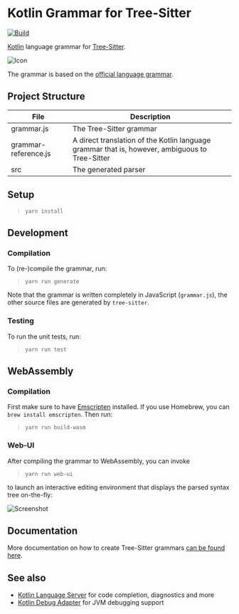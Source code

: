 # Kotlin Grammar for Tree-Sitter

[![Build](https://github.com/rsookram/tree-sitter-kotlin/workflows/Build/badge.svg)](https://github.com/rsookram/tree-sitter-kotlin/actions)

[Kotlin](https://kotlinlang.org) language grammar for [Tree-Sitter](http://tree-sitter.github.io/tree-sitter/).

![Icon](Icon128.png)

The grammar is based on the [official language grammar](https://kotlinlang.org/docs/reference/grammar.html).

## Project Structure

| File | Description |
| ---- | ----------- |
| grammar.js | The Tree-Sitter grammar |
| grammar-reference.js | A direct translation of the Kotlin language grammar that is, however, ambiguous to Tree-Sitter |
| src | The generated parser |

## Setup

>`yarn install`

## Development

### Compilation

To (re-)compile the grammar, run:

>`yarn run generate`

Note that the grammar is written completely in JavaScript (`grammar.js`), the other source files are generated by `tree-sitter`.

### Testing

To run the unit tests, run:

>`yarn run test`

## WebAssembly

### Compilation

First make sure to have [Emscripten](https://emscripten.org/) installed. If you use Homebrew, you can `brew install emscripten`. Then run:

>`yarn run build-wasm`

### Web-UI

After compiling the grammar to WebAssembly, you can invoke

>`yarn run web-ui`

to launch an interactive editing environment that displays the parsed syntax tree on-the-fly:

![Screenshot](web-ui-screenshot.png)

## Documentation

More documentation on how to create Tree-Sitter grammars [can be found here](https://tree-sitter.github.io/tree-sitter/creating-parsers).

## See also

* [Kotlin Language Server](https://github.com/fwcd/kotlin-language-server) for code completion, diagnostics and more
* [Kotlin Debug Adapter](https://github.com/fwcd/kotlin-debug-adapter) for JVM debugging support
